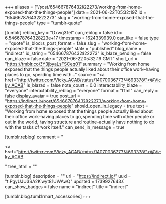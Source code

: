 +++
aliases = ["/post/654667876432822273/working-from-home-exposed-that-the-things-people"]
date = 2021-06-22T05:32:19Z
id = "654667876432822273"
slug = "working-from-home-exposed-that-the-things-people"
type = "tumblr-quote"

[tumblr]
reblog_key = "Dxwq31el"
can_reblog = false
id = 6.546678764328223e+17
timestamp = 1624339939.0
can_like = false
type = "quote"
is_blocks_post_format = false
slug = "working-from-home-exposed-that-the-things-people"
state = "published"
blog_name = "indirect"
id_string = "654667876432822273"
is_blaze_pending = false
can_blaze = false
date = "2021-06-22 05:32:19 GMT"
short_url = "https://tmblr.co/ZY3jbyaLsFSCeq01"
summary = "Working from home exposed that the things people actually liked about their office work–having places to go, spending time with..."
source = "<a href=\"http://twitter.com/Vicky_ACAB/status/1407003677374693378\">@Vicky_ACAB</a>"
is_blazed = false
note_count = 0.0
interactability_blaze = "everyone"
interactability_reblog = "everyone"
format = "html"
can_reply = false
display_avatar = true
post_url = "https://indirect.io/post/654667876432822273/working-from-home-exposed-that-the-things-people"
should_open_in_legacy = true
text = "Working from home exposed that the things people actually liked about their office work&ndash;having places to go, spending time with other people or out in the world, having structure and routine&ndash;actually have nothing to do with the tasks of work itself."
can_send_in_message = true

[tumblr.reblog]
comment = "<p><a href=\"http://twitter.com/Vicky_ACAB/status/1407003677374693378\">@Vicky_ACAB</a></p>"
tree_html = ""

[tumblr.blog]
description = ""
url = "https://indirect.io/"
uuid = "t:PgyUJU3SA2Klwyt81UWAwQ"
updated = 1739927643.0
can_show_badges = false
name = "indirect"
title = "indirect"

[tumblr.blog.tumblrmart_accessories]
+++
